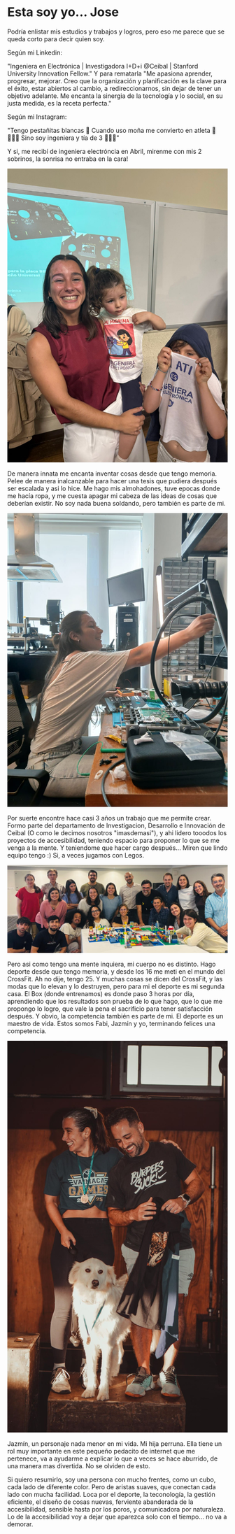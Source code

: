 # Esta soy yo... Jose

Podría enlistar mis estudios y trabajos y logros, pero eso me parece que se queda corto para decir quien soy.

Según mi Linkedin:

"Ingeniera en Electrónica | Investigadora I+D+i @Ceibal | Stanford University Innovation Fellow." Y para rematarla "Me apasiona aprender, progresar, mejorar. Creo que la organización y planificación es la clave para el éxito, estar abiertos al cambio, a redireccionarnos, sin dejar de tener un objetivo adelante. Me encanta la sinergia de la tecnología y lo social, en su justa medida, es la receta perfecta."

Según mi Instagram:

"Tengo pestañitas blancas 🤍
Cuando uso moña me convierto en atleta 🎀 🏋🏽‍♀️
Sino soy ingeniera y tía de 3 🩷🩵💜"

Y si, me recibí de ingeniera electróncia en Abril, mirenme con mis 2 sobrinos, la sonrisa no entraba en la cara!

![](../images/recibimiento.jpeg)

De manera innata me encanta inventar cosas desde que tengo memoria. Pelee de manera inalcanzable para hacer una tesis que pudiera después ser escalada y asi lo hice. Me hago mis almohadones, tuve epocas donde me hacía ropa, y me cuesta apagar mi cabeza de las ideas de cosas que deberían existir. No soy nada buena soldando, pero también es parte de mi.

![](../images/soldando.jpeg)

Por suerte encontre hace casi 3 años un trabajo que me permite crear. Formo parte del departamento de Investigacion, Desarrollo e Innovación de Ceibal (O como le decimos nosotros "imasdemasi"), y ahi lidero tooodos los proyectos de accesibilidad, teniendo espacio para proponer lo que se me venga a la mente. Y teniendome que hacer cargo después... Miren que lindo equipo tengo :) Si, a veces jugamos con Legos.

![](../images/idi.jpeg)

Pero asi como tengo una mente inquiera, mi cuerpo no es distinto. Hago deporte desde que tengo memoria, y desde los 16 me meti en el mundo del CrossFit. Ah no dije, tengo 25. Y muchas cosas se dicen del CrossFit, y las modas que lo elevan y lo destruyen, pero para mi el deporte es mi segunda casa. El Box (donde entrenamos) es donde paso 3 horas por día, aprendiendo que los resultados son prueba de lo que hago, que lo que me propongo lo logro, que vale la pena el sacrificio para tener satisfacción después. Y obvio, la competencia también es parte de mi. El deporte es un maestro de vida. Estos somos Fabi, Jazmín y yo, terminando felices una competencia.

![](../images/vaimaca.jpeg)

Jazmín, un personaje nada menor en mi vida. Mi hija perruna. Ella tiene un rol muy importante en este pequeño pedacito de internet que me pertenece, va a ayudarme a explicar lo que a veces se hace aburrido, de una manera mas divertida. No se olviden de esto.


Si quiero resumirlo, soy una persona con mucho frentes, como un cubo, cada lado de diferente color. Pero de aristas suaves, que conectan cada lado con mucha facilidad. Loca por el deporte, la teconología, la gestión eficiente, el diseño de cosas nuevas, ferviente abanderada de la accesibilidad, sensible hasta por los poros, y comunicadora por naturaleza. Lo de la accesibilidad voy a dejar que aparezca solo con el tiempo... no va a demorar.


